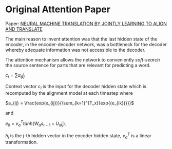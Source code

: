 # Original Attention Paper

Paper: [NEURAL MACHINE TRANSLATION BY JOINTLY LEARNING TO ALIGN AND TRANSLATE](https://arxiv.org/abs/1409.0473)

The main reason to invent attention was that the last hidden state of the encoder, in the encoder-decoder network, was a bottleneck for the decoder whereby adequate information was not accessible to the decoder.

The attention mechanism allows the network to conveniently *soft-search* the source sentence for parts that are relevant for predicting a word.

$c_i = \sum{\alpha_{ij}j_j}$

Context vector $c_i$ is the input for the decoder hidden state which is recomputed by the alignment model at each timestep where

$a_{ij} = \frac{exp(e_{ij})}{\sum_{k=1}^{T_x}{exp{(e_{ik})}}}$

and

$e_{ij} = v_a^Ttanh{(W_as_{t-1} + U_aj_j)}$. 

$h_j$ is the j-th hidden vector in the encoder hidden state, $v_a^T$ is a linear transformation.